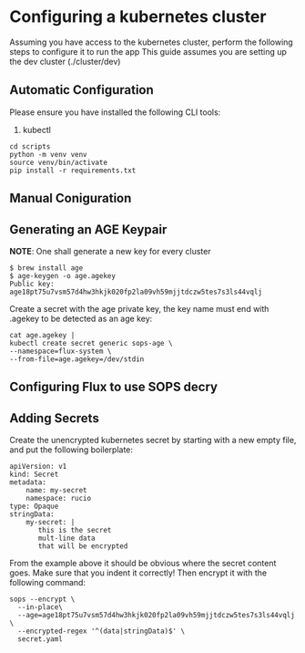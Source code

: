 # Configuring a kubernetes cluster
Assuming you have access to the kubernetes cluster, perform the following steps to configure it to run the app
This guide assumes you are setting up the dev cluster (./cluster/dev)
## Automatic Configuration
Please ensure you have installed the following CLI tools:
1. kubectl

```
cd scripts
python -m venv venv
source venv/bin/activate
pip install -r requirements.txt
```


## Manual Coniguration

## Generating an AGE Keypair

**NOTE**: One shall generate a new key for every cluster

```
$ brew install age
$ age-keygen -o age.agekey
Public key: age18pt75u7vsm57d4hw3hkjk020fp2la09vh59mjjtdczw5tes7s3ls44vqlj
```
Create a secret with the age private key, the key name must end with .agekey to be detected as an age key:

```
cat age.agekey |
kubectl create secret generic sops-age \
--namespace=flux-system \
--from-file=age.agekey=/dev/stdin
```

## Configuring Flux to use SOPS decry
## Adding Secrets

Create the unencrypted kubernetes secret by starting with a new empty file, and put the following boilerplate:
```
apiVersion: v1
kind: Secret
metadata:
    name: my-secret
    namespace: rucio
type: Opaque
stringData:
    my-secret: |
       this is the secret
       mult-line data
       that will be encrypted
```

From the example above it should be obvious where the secret content goes. Make sure that you indent it correctly!
Then encrypt it with the following command:

```
sops --encrypt \
  --in-place\
  --age=age18pt75u7vsm57d4hw3hkjk020fp2la09vh59mjjtdczw5tes7s3ls44vqlj \
  --encrypted-regex '^(data|stringData)$' \
  secret.yaml

```